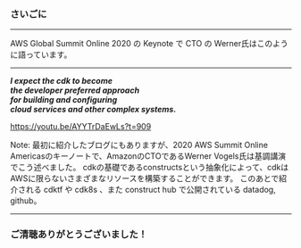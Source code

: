 ### さいごに

---

AWS Global Summit Online 2020 の Keynote で CTO の Werner氏はこのように語っています。

---

_**I expect the cdk to become**_  
_**the developer preferred approach**_  
_**for building and configuring**_  
_**cloud services and other complex systems.**_

https://youtu.be/AYYTrDaEwLs?t=909

Note:
最初に紹介したブログにもありますが、2020 AWS Summit Online Americasのキーノートで、AmazonのCTOであるWerner Vogels氏は基調講演でこう述べました。
cdkの基礎であるconstructsという抽象化によって、cdkはAWSに限らないさまざまなリソースを構築することができます。
このあとで紹介される cdktf や cdk8s 、また construct hub で公開されている datadog, github。

---

### ご清聴ありがとうございました！
